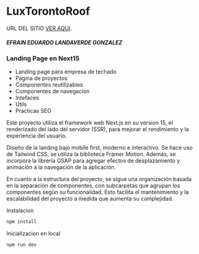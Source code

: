 
# LuxTorontoRoof
URL DEL SITIO [VER AQUI](https://luxtorontoroof.vercel.app/).

##### EFRAIN EDUARDO LANDAVERDE GONZALEZ
### Landing Page en Next15
- Landing page para empresa de techado
- Pagina de proyectos
- Componentes reutilizables
- Componentes de navegacion
- Intefaces
- Utils
- Practicas SEO

Este proyecto utiliza el framework web Next.js en su version 15, el renderizado del lado del servidor (SSR), para mejorar el rendimiento y la experiencia del usuario.

Diseño de la landing bajo mobile first, moderno e interactivo. Se hace uso de Tailwind CSS, se utiliza la biblioteca Framer Motion. Además, se incorpora la librería GSAP  para agregar efectos de desplazamiento y animación a la navegación de la aplicación.

En cuanto a la estructura del proyecto, se sigue una organización basada en la separación de componentes, con subcarpetas que agrupan los componentes según su funcionalidad. Esto facilita el mantenimiento y la escalabilidad del proyecto a medida que aumenta su complejidad.

Instalacion
```bash
npm install
```
Inicializacion en local
```bash
npm run dev
```
